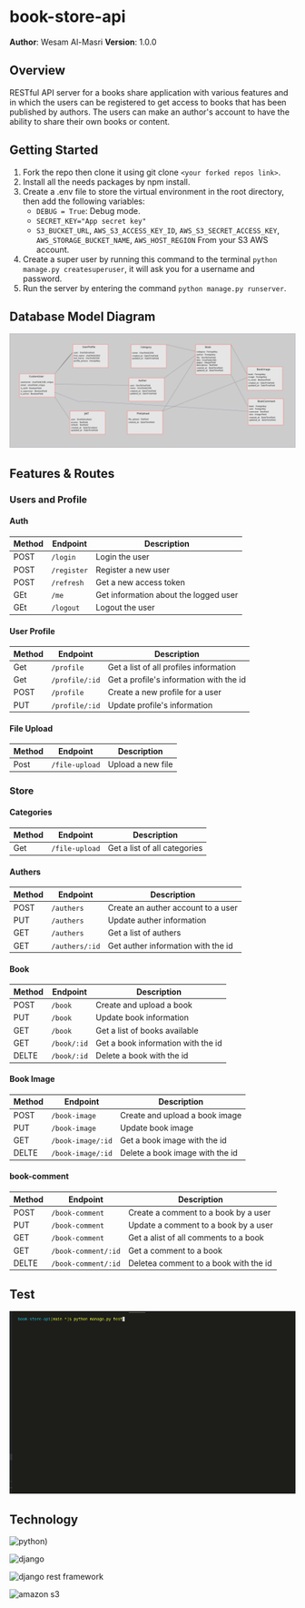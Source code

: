 # book-store-api

**Author**: Wesam Al-Masri
**Version**: 1.0.0

## Overview

RESTful API server for a books share application with various features and in which the users can be registered to get access to books that has been published by authors.
The users can make an author's account to have the ability to share their own books or content.

## Getting Started

1. Fork the repo then clone it using git clone `<your forked repos link>`.
2. Install all the needs packages by npm install.
3. Create a .env file to store the virtual environment in the root directory, then add the following variables:
    - `DEBUG = True`: Debug mode.
    - `SECRET_KEY="App secret key"`
    - `S3_BUCKET_URL`, `AWS_S3_ACCESS_KEY_ID`, `AWS_S3_SECRET_ACCESS_KEY`, `AWS_STORAGE_BUCKET_NAME`, `AWS_HOST_REGION` From your S3 AWS account.
4. Create a super user by running this command to the terminal `python manage.py createsuperuser`, it will ask you for a username and password.
5. Run the server by entering the command `python manage.py runserver`.

## Database Model Diagram

![Database Model Diagram](assets/models.png)

## Features & Routes

### Users and Profile

#### Auth

| Method | Endpoint    | Description                           |
| ------ | ----------- | ------------------------------------- |
| POST   | `/login`    | Login the user                        |
| POST   | `/register` | Register a new user                   |
| POST   | `/refresh`  | Get a new access token                |
| GEt    | `/me`       | Get information about the logged user |
| GEt    | `/logout`   | Logout the user                       |

#### User Profile

| Method | Endpoint       | Description                             |
| ------ | -------------- | --------------------------------------- |
| Get    | `/profile`     | Get a list of all profiles information  |
| Get    | `/profile/:id` | Get a profile's information with the id |
| POST   | `/profile`     | Create a new profile for a user         |
| PUT    | `/profile/:id` | Update profile's information            |

#### File Upload

| Method | Endpoint       | Description       |
| ------ | -------------- | ----------------- |
| Post   | `/file-upload` | Upload a new file |

### Store

#### Categories

| Method | Endpoint       | Description                  |
| ------ | -------------- | ---------------------------- |
| Get    | `/file-upload` | Get a list of all categories |

#### Authers

| Method | Endpoint       | Description                        |
| ------ | -------------- | ---------------------------------- |
| POST   | `/authers`     | Create an auther account to a user |
| PUT    | `/authers`     | Update auther information          |
| GET    | `/authers`     | Get a list of authers              |
| GET    | `/authers/:id` | Get auther information with the id |

#### Book

| Method | Endpoint    | Description                        |
| ------ | ----------- | ---------------------------------- |
| POST   | `/book`     | Create and upload a book           |
| PUT    | `/book`     | Update book information            |
| GET    | `/book`     | Get a list of books available      |
| GET    | `/book/:id` | Get a book information with the id |
| DELTE  | `/book/:id` | Delete a book with the id          |

#### Book Image

| Method | Endpoint          | Description                     |
| ------ | ----------------- | ------------------------------- |
| POST   | `/book-image`     | Create and upload a book image  |
| PUT    | `/book-image`     | Update book image               |
| GET    | `/book-image/:id` | Get a book image with the id    |
| DELTE  | `/book-image/:id` | Delete a book image with the id |

#### book-comment

| Method | Endpoint            | Description                           |
| ------ | ------------------- | ------------------------------------- |
| POST   | `/book-comment`     | Create a comment to a book by a user  |
| PUT    | `/book-comment`     | Update a comment to a book by a user  |
| GET    | `/book-comment`     | Get a alist of all comments to a book |
| GET    | `/book-comment/:id` | Get a comment to a book               |
| DELTE  | `/book-comment/:id` | Deletea comment to a book with the id |

## Test

![app test](assets/test-book-app.gif)

## Technology

![python](https://encrypted-tbn0.gstatic.com/images?q=tbn:ANd9GcTqtwnzP2fYIjyo3H0qZJWAkC98HxxirQm-xQ&usqp=CAU))

![django](https://www.fullstackpython.com/img/logos/django.png)

![django rest framework](https://www.django-rest-framework.org/img/logo.png)

![amazon s3](https://miro.medium.com/max/640/1*B9CIOrxdROHvtdmouQA1_A.png)
